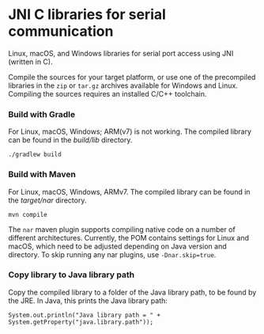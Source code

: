 JNI C libraries for serial communication
=====

Linux, macOS, and Windows libraries for serial port access using JNI (written in C).

Compile the sources for your target platform, or use one of the precompiled libraries in the 
`zip` or `tar.gz` archives available for Windows and Linux. Compiling the sources requires an installed C/C++ toolchain.

### Build with Gradle 
For Linux, macOS, Windows; ARM(v7) is not working. The compiled library can be found in the _build/lib_ directory.

    ./gradlew build

### Build with Maven
For Linux, macOS, Windows, ARMv7. The compiled library can be found in the _target/nar_ directory.

    mvn compile

The `nar` maven plugin supports compiling native code on a number of different architectures. Currently, the POM contains settings for Linux and macOS, which need to be adjusted depending on Java version and directory. To skip running any nar plugins, use `-Dnar.skip=true`.

### Copy library to Java library path

Copy the compiled library to a folder of the Java library path, to be found by the JRE.
In Java, this prints the Java library path:

    System.out.println("Java library path = " + System.getProperty("java.library.path"));

